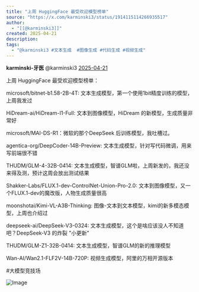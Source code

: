 ```yaml
---
title: "上周 HuggingFace 最受欢迎模型榜单"
source: "https://x.com/karminski3/status/1914115114266935517"
author:
  - "[[@karminski3]]"
created: 2025-04-21
description:
tags:
  - "@karminski3 #文本生成  #图像生成 #代码生成 #视频生成"
---
```

**karminski-牙医** @karminski3 [2025-04-21](https://x.com/karminski3/status/1914115114266935517)

上周 HuggingFace 最受欢迎模型榜单：

microsoft/bitnet-b1.58-2B-4T: 文本生成模型，第一个使用1bit精度训练的模型，上周我发过

HiDream-ai/HiDream-I1-Full: 文本到图像模型，HiDream 的新模型，生成质量非常好

microsoft/MAI-DS-R1：微软的那个DeepSeek 后训练模型，我吐槽过。

agentica-org/DeepCoder-14B-Preview: 文本生成模型，针对写代码微调，用来写前端很不错

THUDM/GLM-4-32B-0414: 文本生成模型，智谱GLM啦，上周新发的，我还没来得及测，预计这周会放出测试结果

Shakker-Labs/FLUX.1-dev-ControlNet-Union-Pro-2.0: 文本到图像模型，又一个FLUX.1-dev的魔改版，人物生成质量很高

moonshotai/Kimi-VL-A3B-Thinking: 图像-文本到文本模型，kimi的新多模态模型，上周也介绍过

deepseek-ai/DeepSeek-V3-0324: 文本生成模型，这个是啥应该没人不知道吧？DeepSeek-V3 的炸裂 "小更新"

THUDM/GLM-Z1-32B-0414: 文本生成模型，智谱GLM的新的推理模型

Wan-AI/Wan2.1-FLF2V-14B-720P: 视频生成模型，阿里的万相开源版本

#大模型竞技场

![Image](https://pbs.twimg.com/media/GpA4hTPbwAAId4O?format=jpg&name=large)